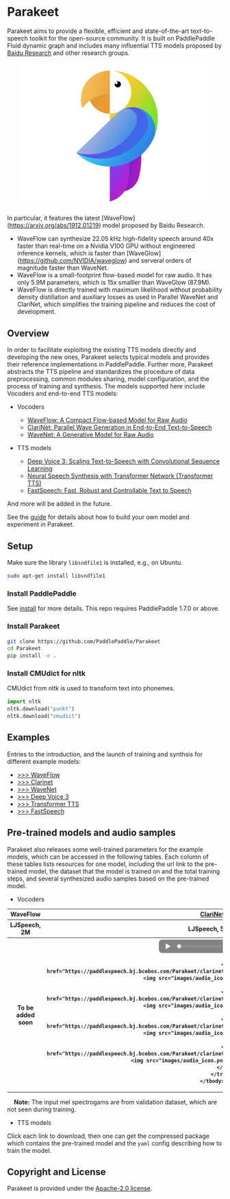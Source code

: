 # Parakeet

Parakeet aims to provide a flexible, efficient and state-of-the-art text-to-speech toolkit for the open-source community. It is built on PaddlePaddle Fluid dynamic graph and includes many influential TTS models proposed by [Baidu Research](http://research.baidu.com) and other research groups.  

<div align="center">
  <img src="images/logo.png" width=450 /> <br>
</div>

In particular, it features the latest [WaveFlow] (https://arxiv.org/abs/1912.01219) model proposed by Baidu Research.

- WaveFlow can synthesize 22.05 kHz high-fidelity speech around 40x faster than real-time on a Nvidia V100 GPU without engineered inference kernels, which is faster than [WaveGlow] (https://github.com/NVIDIA/waveglow) and serveral orders of magnitude faster than WaveNet.
- WaveFlow is a small-footprint flow-based model for raw audio. It has only 5.9M parameters, which is 15x smalller than WaveGlow (87.9M).
- WaveFlow is directly trained with maximum likelihood without probability density distillation and auxiliary losses as used in Parallel WaveNet and ClariNet, which simplifies the training pipeline and reduces the cost of development.

## Overview

In order to facilitate exploiting the existing TTS models directly and developing the new ones, Parakeet selects typical models and provides their reference implementations in PaddlePaddle. Further more, Parakeet abstracts the TTS pipeline and standardizes the procedure of data preprocessing, common modules sharing, model configuration, and the process of training and synthesis. The models supported here include Vocoders and end-to-end TTS models:

- Vocoders
  - [WaveFlow: A Compact Flow-based Model for Raw Audio](https://arxiv.org/abs/1912.01219)
  - [ClariNet: Parallel Wave Generation in End-to-End Text-to-Speech](https://arxiv.org/abs/1807.07281)
  - [WaveNet: A Generative Model for Raw Audio](https://arxiv.org/abs/1609.03499)

- TTS models
  - [Deep Voice 3: Scaling Text-to-Speech with Convolutional Sequence Learning](https://arxiv.org/abs/1710.07654)
  - [Neural Speech Synthesis with Transformer Network (Transformer TTS)](https://arxiv.org/abs/1809.08895)
  - [FastSpeech: Fast, Robust and Controllable Text to Speech](https://arxiv.org/abs/1905.09263)

And more will be added in the future.

See the [guide](docs/experiment_guide.md) for details about how to build your own model and experiment in Parakeet.

## Setup

Make sure the library `libsndfile1` is installed, e.g., on Ubuntu.

```bash
sudo apt-get install libsndfile1
```

### Install PaddlePaddle

See [install](https://www.paddlepaddle.org.cn/install/quick) for more details. This repo requires PaddlePaddle 1.7.0 or above.

### Install Parakeet

```bash
git clone https://github.com/PaddlePaddle/Parakeet
cd Parakeet
pip install -e .
```

### Install CMUdict for nltk

CMUdict from nltk is used to transform text into phonemes.

```python
import nltk
nltk.download("punkt")
nltk.download("cmudict")
```

## Examples

Entries to the introduction, and the launch of training and synthsis for different example models:

- [>>> WaveFlow](./examples/waveflow)
- [>>> Clarinet](./examples/clarinet)
- [>>> WaveNet](./examples/wavenet)
- [>>> Deep Voice 3](./examples/deepvoice3)
- [>>> Transformer TTS](./examples/transformer_tts)
- [>>> FastSpeech](./examples/fastspeech)


## Pre-trained models and audio samples

Parakeet also releases some well-trained parameters for the example models, which can be accessed in the following tables. Each column of these tables lists resources for one model, including the url link to the pre-trained model, the dataset that the model is trained on and the total training steps, and several synthesized audio samples based on the pre-trained model.

- Vocoders

<div align="center">
<table>
    <thead>
        <tr>
            <th  style="width: 250px"> 
            WaveFlow
            </th>
            <th  style="width: 250px">
            <a href="https://paddlespeech.bj.bcebos.com/Parakeet/clarinet_ljspeech_ckpt_1.0.zip">ClariNet</a>
            </th>
        </tr>
    </thead>
    <tbody>
        <tr>
            <th>LJSpeech, 2M</th>
            <th>LJSpeech, 500K</th>
        </tr>
        <tr>
            <th>
            To be added soon
            </th>
            <th>
            <a href="https://paddlespeech.bj.bcebos.com/Parakeet/clarinet_ljspeech_samples_1.0/step_500000_sentence_0.wav">
            <img src="images/audio_icon.png" width=250 /></a><br>
            
            <a href="https://paddlespeech.bj.bcebos.com/Parakeet/clarinet_ljspeech_samples_1.0/step_500000_sentence_1.wav">
            <img src="images/audio_icon.png" width=250 /></a><br>
            
            <a href="https://paddlespeech.bj.bcebos.com/Parakeet/clarinet_ljspeech_samples_1.0/step_500000_sentence_2.wav">
            <img src="images/audio_icon.png" width=250 /></a><br>
            
            <a href="https://paddlespeech.bj.bcebos.com/Parakeet/clarinet_ljspeech_samples_1.0/step_500000_sentence_3.wav">
            <img src="images/audio_icon.png" width=250 /></a><br>
            
            <a href="https://paddlespeech.bj.bcebos.com/Parakeet/clarinet_ljspeech_samples_1.0/step_500000_sentence_4.wav">
            <img src="images/audio_icon.png" width=250 /></a>            
            </th>
        </tr>
    </tbody>
</table>
</div>


&nbsp;&nbsp;&nbsp;&nbsp;**Note:** The input mel spectrogams are from validation dataset, which are not seen during training.

- TTS models

Click each link to download, then one can get the compressed package which contains the pre-trained model and the `yaml` config describing how to train the model.


## Copyright and License

Parakeet is provided under the [Apache-2.0 license](LICENSE).

